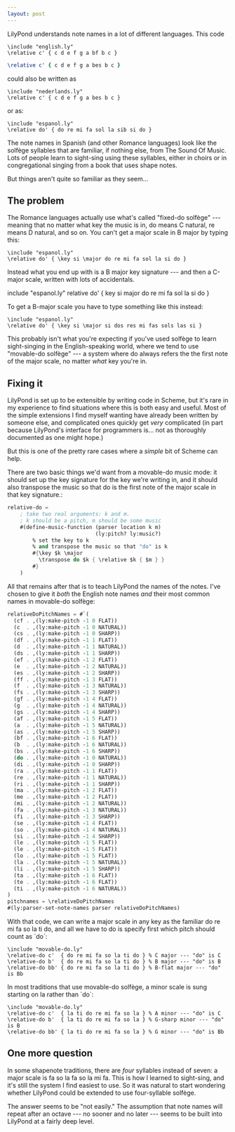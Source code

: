 ```yaml
---
layout: post
---
```


LilyPond understands note names in a lot of different languages. This code

    \include "english.ly"
    \relative c' { c d e f g a bf b c }

```lilypond
\relative c' { c d e f g a bes b c }
```

could also be written as

    \include "nederlands.ly"
    \relative c' { c d e f g a bes b c }

or as:

    \include "espanol.ly"
    \relative do' { do re mi fa sol la sib si do }

The note names in Spanish (and other Romance languages) look like the
solfège syllables that are familiar, if nothing else, from The Sound Of
Music. Lots of people learn to sight-sing using these syllables, either
in choirs or in congregational singing from a book that uses shape
notes.

But things aren't quite so familiar as they seem...

The problem
-----------

The Romance languages actually use what's called "fixed-do solfège"
---meaning that no matter what key the music is in, <span
class="title-ref">do</span> means C natural, <span
class="title-ref">re</span> means D natural, and so on. You can't get a
major scale in B major by typing this:

    \include "espanol.ly"
    \relative do' { \key si \major do re mi fa sol la si do }

Instead what you end up with is a B major key signature --- and then a
C-major scale, written with lots of accidentals.

include "espanol.ly" relative do' { key si major do re mi fa sol la si
do }

To get a B-major scale you have to type something like this instead:

    \include "espanol.ly"
    \relative do' { \key si \major si dos res mi fas sols las si }

This probably isn't what you're expecting if you've used solfège to
learn sight-singing in the English-speaking world, where we tend to use
"movable-do solfège" --- a system where <span
class="title-ref">do</span> always refers the the first note of the
major scale, no matter *what* key you're in.

Fixing it
---------

LilyPond is set up to be extensible by writing code in Scheme, but it's
rare in my experience to find situations where this is both easy and
useful. Most of the simple extensions I find myself wanting have already
been written by someone else, and complicated ones quickly get *very*
complicated (in part because LilyPond's interface for programmers is...
not as thoroughly documented as one might hope.)

But this is one of the pretty rare cases where a *simple* bit of Scheme
can help.

There are two basic things we'd want from a movable-do music mode: it
should set up the key signature for the key we're writing in, and it
should also transpose the music so that <span
class="title-ref">do</span> is the first note of the major scale in that
key signature.:

```scheme
relative-do =
    ; take two real arguments: k and m.
    ; k should be a pitch, m should be some music
    #(define-music-function (parser location k m) 
                            (ly:pitch? ly:music?) 
        % set the key to k
        % and transpose the music so that "do" is k
        #{\key $k \major                            
          \transpose do $k { \relative $k { $m } }  
        #}
    )
```

All that remains after that is to teach LilyPond the names of the notes.
I've chosen to give it *both* the English note names *and* their most
common names in movable-do solfège:

```scheme
relativeDoPitchNames = #`(
  (cf . ,(ly:make-pitch -1 0 FLAT))
  (c  . ,(ly:make-pitch -1 0 NATURAL))
  (cs . ,(ly:make-pitch -1 0 SHARP))
  (df . ,(ly:make-pitch -1 1 FLAT))
  (d  . ,(ly:make-pitch -1 1 NATURAL))
  (ds . ,(ly:make-pitch -1 1 SHARP))
  (ef . ,(ly:make-pitch -1 2 FLAT))
  (e  . ,(ly:make-pitch -1 2 NATURAL))
  (es . ,(ly:make-pitch -1 2 SHARP))
  (ff . ,(ly:make-pitch -1 3 FLAT))
  (f  . ,(ly:make-pitch -1 3 NATURAL))
  (fs . ,(ly:make-pitch -1 3 SHARP))
  (gf . ,(ly:make-pitch -1 4 FLAT))
  (g  . ,(ly:make-pitch -1 4 NATURAL))
  (gs . ,(ly:make-pitch -1 4 SHARP))
  (af . ,(ly:make-pitch -1 5 FLAT))
  (a  . ,(ly:make-pitch -1 5 NATURAL))
  (as . ,(ly:make-pitch -1 5 SHARP))
  (bf . ,(ly:make-pitch -1 6 FLAT))
  (b  . ,(ly:make-pitch -1 6 NATURAL))
  (bs . ,(ly:make-pitch -1 6 SHARP))
  (do . ,(ly:make-pitch -1 0 NATURAL))
  (di . ,(ly:make-pitch -1 0 SHARP))
  (ra . ,(ly:make-pitch -1 1 FLAT))
  (re . ,(ly:make-pitch -1 1 NATURAL))
  (ri . ,(ly:make-pitch -1 1 SHARP))
  (ma . ,(ly:make-pitch -1 2 FLAT))
  (me . ,(ly:make-pitch -1 2 FLAT))
  (mi . ,(ly:make-pitch -1 2 NATURAL))
  (fa . ,(ly:make-pitch -1 3 NATURAL))
  (fi . ,(ly:make-pitch -1 3 SHARP))
  (se . ,(ly:make-pitch -1 4 FLAT))
  (so . ,(ly:make-pitch -1 4 NATURAL))
  (si . ,(ly:make-pitch -1 4 SHARP))
  (le . ,(ly:make-pitch -1 5 FLAT))
  (le . ,(ly:make-pitch -1 5 FLAT))
  (lo . ,(ly:make-pitch -1 5 FLAT))
  (la . ,(ly:make-pitch -1 5 NATURAL))
  (li . ,(ly:make-pitch -1 5 SHARP))
  (ta . ,(ly:make-pitch -1 6 FLAT))
  (te . ,(ly:make-pitch -1 6 FLAT))
  (ti . ,(ly:make-pitch -1 6 NATURAL))
)
pitchnames = \relativeDoPitchNames
#(ly:parser-set-note-names parser relativeDoPitchNames)
```

With that code, we can write a major scale in any key as the familiar
<span class="title-ref">do re mi fa so la ti do</span>, and all we have
to do is specify first which pitch should count as \`do\`:

    \include "movable-do.ly"
    \relative-do c'  { do re mi fa so la ti do } % C major --- "do" is C
    \relative-do b'  { do re mi fa so la ti do } % B major --- "do" is B
    \relative-do bb' { do re mi fa so la ti do } % B-flat major --- "do" is Bb

In most traditions that use movable-do solfège, a minor scale is sung
starting on <span class="title-ref">la</span> rather than \`do\`:

    \include "movable-do.ly"
    \relative-do c'  { la ti do re mi fa so la } % A minor --- "do" is C
    \relative-do b'  { la ti do re mi fa so la } % G-sharp minor --- "do" is B
    \relative-do bb' { la ti do re mi fa so la } % G minor --- "do" is Bb

One more question
-----------------

In some shapenote traditions, there are *four* syllables instead of
seven: a major scale is <span class="title-ref">fa so la fa so la mi
fa</span>. This is how I learned to sight-sing, and it's still the
system I find easiest to use. So it was natural to start wondering
whether LilyPond could be extended to use four-syllable solfège.

The answer seems to be "not easily." The assumption that note names will
repeat after an octave --- no sooner and no later --- seems to be built
into LilyPond at a fairly deep level.
